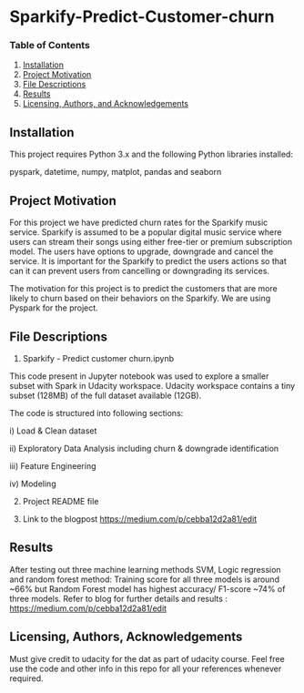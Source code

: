 # Sparkify-Predict-Customer-churn


### Table of Contents

1. [Installation](#installation)
2. [Project Motivation](#motivation)
3. [File Descriptions](#files)
4. [Results](#results)
5. [Licensing, Authors, and Acknowledgements](#licensing)

## Installation <a name="installation"></a>

This project requires Python 3.x and the following Python libraries installed:

pyspark, datetime, numpy, matplot, pandas and seaborn

## Project Motivation<a name="motivation"></a>

For this project we have predicted churn rates for the Sparkify music service. Sparkify is assumed to be a popular digital music service where users can stream their songs using either free-tier or premium subscription model. The users have options to upgrade, downgrade and cancel the service. It is important for the Sparkify to predict the users actions so that can it can prevent users from cancelling or downgrading its services.

The motivation for this project is to predict the customers that are more likely to churn based on their behaviors on the Sparkify. We are using Pyspark for the project.

## File Descriptions <a name="files"></a>

1. Sparkify - Predict customer churn.ipynb

This code present in Jupyter notebook was used to explore a smaller subset with Spark in Udacity workspace. Udacity workspace contains a tiny subset (128MB) of the full dataset available (12GB). 

The code is structured into following sections:

  i) Load & Clean dataset
  
  ii) Exploratory Data Analysis including churn & downgrade identification
  
  iii) Feature Engineering
  
  iv) Modeling

2. Project README file

3. Link to the blogpost
https://medium.com/p/cebba12d2a81/edit

## Results<a name="results"></a>
After testing out three machine learning methods SVM, Logic regression and random forest method:
Training score for all three models is around ~66% but Random Forest model has highest accuracy/ F1-score ~74% of three models.
Refer to blog for further details and results : https://medium.com/p/cebba12d2a81/edit

## Licensing, Authors, Acknowledgements<a name="licensing"></a>

Must give credit to udacity for the dat as part of udacity course. 
Feel free use the code and other info in this repo for all your references whenever required.
